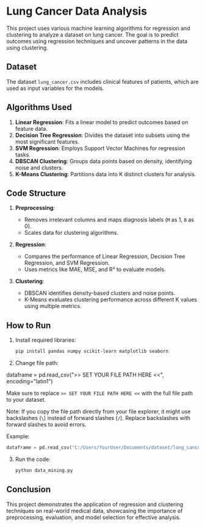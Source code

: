 # Lung Cancer Data Analysis

This project uses various machine learning algorithms for regression and clustering to analyze a dataset on lung cancer. The goal is to predict outcomes using regression techniques and uncover patterns in the data using clustering.

## Dataset

The dataset `lung_cancer.csv` includes clinical features of patients, which are used as input variables for the models.

## Algorithms Used

1. **Linear Regression**: Fits a linear model to predict outcomes based on feature data.
2. **Decision Tree Regression**: Divides the dataset into subsets using the most significant features.
3. **SVM Regression**: Employs Support Vector Machines for regression tasks.
4. **DBSCAN Clustering**: Groups data points based on density, identifying noise and clusters.
5. **K-Means Clustering**: Partitions data into K distinct clusters for analysis.

## Code Structure

1. **Preprocessing**:
   - Removes irrelevant columns and maps diagnosis labels (`M` as 1, `B` as 0).
   - Scales data for clustering algorithms.

2. **Regression**:
   - Compares the performance of Linear Regression, Decision Tree Regression, and SVM Regression.
   - Uses metrics like MAE, MSE, and R² to evaluate models.

3. **Clustering**:
   - DBSCAN identifies density-based clusters and noise points.
   - K-Means evaluates clustering performance across different K values using multiple metrics.

## How to Run

1. Install required libraries:
   ```bash
   pip install pandas numpy scikit-learn matplotlib seaborn

2. Change file path:

dataframe = pd.read_csv(">> SET YOUR FILE PATH HERE <<", encoding="latin1")

Make sure to replace `>> SET YOUR FILE PATH HERE <<` with the full file path to your dataset. 

Note: If you copy the file path directly from your file explorer, it might use backslashes (`\`) instead of forward slashes (`/`). Replace backslashes with forward slashes to avoid errors.

Example:

```python
dataframe = pd.read_csv("C:/Users/YourUser/Documents/dataset/lung_cancer.csv", encoding="latin1")
```

3. Run the code:
   ```bash
   python data_mining.py
   ```

## Conclusion

This project demonstrates the application of regression and clustering techniques on real-world medical data, showcasing the importance of preprocessing, evaluation, and model selection for effective analysis.